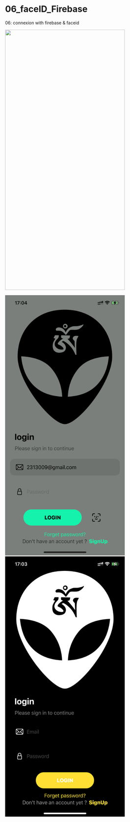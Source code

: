 # 06_faceID_Firebase

06: connexion with firebase & faceid

<img src="https://media.giphy.com/media/eIbmvi0IdW8e1SGFmp/giphy.gif" width="390" height="844"/>  




<img src="/light.PNG" width="390" height="844"/>  <img src="/dark.PNG" width="390" height="844"/>
